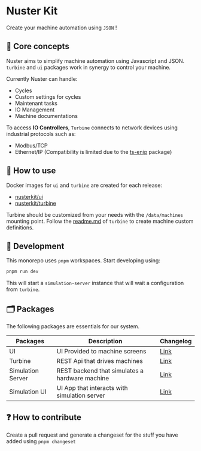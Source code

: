 # Nuster Kit

Create your machine automation using `JSON` !

## 🤖 Core concepts

Nuster aims to simplify machine automation using Javascript and JSON. `turbine` and `ui` packages work in synergy to control your machine.

Currently Nuster can handle:

- Cycles
- Custom settings for cycles
- Maintenant tasks
- IO Management
- Machine documentations

To access **IO Controllers**, `Turbine` connects to network devices using industrial protocols such as:

- Modbus/TCP
- Ethernet/IP (Compatibility is limited due to the [ts-enip](https://github.com/kworz/ts-enip) package)

## 👾 How to use

Docker images for `ui` and `turbine` are created for each release:

- [nusterkit/ui](https://hub.docker.com/r/nusterkit/ui)
- [nusterkit/turbine](https://hub.docker.com/r/nusterkit/turbine)

Turbine should be customized from your needs with the `/data/machines` mounting point. Follow the [readme.md](https://github.com/metalizzsas/NusterKit/blob/main/packages/turbine/README.md) of `turbine` to create machine custom definitions.

## 📝 Development

This monorepo uses `pnpm` workspaces. Start developing using:

```bash
pnpm run dev
```

This will start a `simulation-server` instance that will wait a configuration from `turbine`.

## 🗂️ Packages

The following packages are essentials for our system.

| Packages | Description | Changelog |
| ------ | ------ | ------- |
| UI | UI Provided to machine screens | [Link](./packages/ui/CHANGELOG.md) |
| Turbine | REST Api that drives machines | [Link](./packages/turbine/CHANGELOG.md) |
| Simulation Server | REST backend that simulates a hardware machine | [Link](./simulation/simulation-server/CHANGELOG.md) |
| Simulation UI | UI App that interacts with simulation server | [Link](./simulation/simulation-ui/CHANGELOG.md) |

## ❓ How to contribute

Create a pull request and generate a changeset for the stuff you have added using `pnpm changeset`
